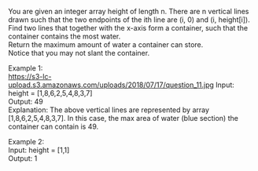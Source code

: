 You are given an integer array height of length n. There are n vertical lines drawn such that the two endpoints of the ith line are (i, 0) and (i, height[i]).<br>
Find two lines that together with the x-axis form a container, such that the container contains the most water.<br>
Return the maximum amount of water a container can store.<br>
Notice that you may not slant the container.

Example 1:<br>
https://s3-lc-upload.s3.amazonaws.com/uploads/2018/07/17/question_11.jpg
Input: height = [1,8,6,2,5,4,8,3,7]<br>
Output: 49<br>
Explanation: The above vertical lines are represented by array [1,8,6,2,5,4,8,3,7]. In this case, the max area of water (blue section) the container can contain is 49.

Example 2:<br>
Input: height = [1,1]<br>
Output: 1
